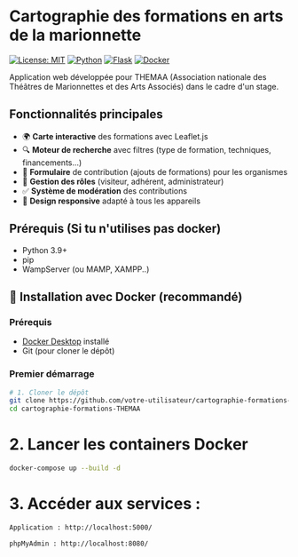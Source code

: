 # Cartographie des formations en arts de la marionnette

[![License: MIT](https://img.shields.io/badge/License-MIT-yellow.svg)](https://opensource.org/licenses/MIT)
[![Python](https://img.shields.io/badge/Python-3.9+-blue.svg)](https://www.python.org/)
[![Flask](https://img.shields.io/badge/Flask-2.0+-green.svg)](https://flask.palletsprojects.com/)
[![Docker](https://img.shields.io/badge/Docker-✓-blue.svg)](https://www.docker.com/)

Application web développée pour THEMAA (Association nationale des Théâtres de Marionnettes et des Arts Associés) dans le cadre d'un stage.

## Fonctionnalités principales

- 🌍 **Carte interactive** des formations avec Leaflet.js
- 🔍 **Moteur de recherche** avec filtres (type de formation, techniques, financements...)
- 📝 **Formulaire** de contribution (ajouts de formations) pour les organismes
- 👥 **Gestion des rôles** (visiteur, adhérent, administrateur)
- ✅ **Système de modération** des contributions
- 📱 **Design responsive** adapté à tous les appareils

## Prérequis (Si tu n'utilises pas docker)

- Python 3.9+
- pip
- WampServer (ou MAMP, XAMPP..)


## 🚀 Installation avec Docker (recommandé)

### Prérequis
- [Docker Desktop](https://www.docker.com/products/docker-desktop/) installé
- Git (pour cloner le dépôt)

### Premier démarrage
```bash
# 1. Cloner le dépôt
git clone https://github.com/votre-utilisateur/cartographie-formations-THEMAA.git
cd cartographie-formations-THEMAA
```

# 2. Lancer les containers Docker
```bash
docker-compose up --build -d
```

# 3. Accéder aux services :
```bash
Application : http://localhost:5000/

phpMyAdmin : http://localhost:8080/ 
```
